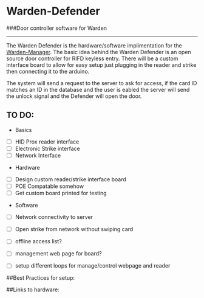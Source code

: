 # Warden-Defender
###Door controller software for Warden

-----
The Warden Defender is the hardware/software implimentation for the [Warden-Manager](https://github.com/djbartos93/Warden-Manager). The basic idea behind the Warden Defender is an open source door controller for RIFD keyless entry. There will be a custom interface board to allow for easy setup just plugging in the reader and strike then connecting it to the arduino.

The system will send a request to the server to ask for access, if the card ID matches an ID in the database and the user is eabled the server will send the unlock signal and the Defender will open the door.

## TO DO:
- Basics
 - [ ] HID Prox reader interface
 - [ ] Electronic Strike interface
 - [ ] Network Interface
- Hardware
 - [ ] Design custom reader/strike interface board
 - [ ] POE Compatable somehow
 - [ ] Get custom board printed for testing
- Software
 - [ ] Network connectivity to server
 - [ ] Open strike from network without swiping card
 - [ ] offline access list?
 - [ ] management web page for board?
 - [ ] setup different loops for manage/control webpage and reader 


##Best Practices for setup:

##Links to hardware:
